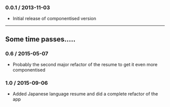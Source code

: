 ### 0.0.1 / 2013-11-03

* Initial release of componentised version

---
Some time passes.....
---

### 0.6 / 2015-05-07

* Probably the second major refactor of the resume to get it even more componentised

### 1.0 / 2015-09-06

* Added Japanese language resume and did a complete refactor of the app


